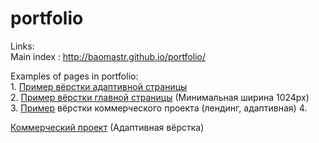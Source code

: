 # portfolio
Links:
<br/>
Main index : http://baomastr.github.io/portfolio/

Examples of pages in portfolio:
<br/>
1. 
<a href="http://baomastr.github.io/example/">Пример вёрстки адаптивной страницы</a>
<br/>
2. 
<a href="http://baomastr.github.io/Page-for-PC/">Пример вёрстки главной страницы</a> (Минимальная ширина 1024px)
<br/>
3. <a href="http://baomastr.github.io/artSound/" target="_blank">Пример</a> вёрстки коммерческого проекта (лендинг, адаптивная)
4. <p><a href="http://www.kokuplacis.lv/">Коммерческий проект</a> (Адаптивная вёрстка)</p>


